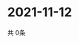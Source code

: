 # 2021-11-12
  共 0条

  <!-- BEGIN -->
  <!-- 最后更新时间Fri Nov 12 2021 06:05:38 GMT+0000 (Coordinated Universal Time) -->
  
  <!-- END -->
  
  